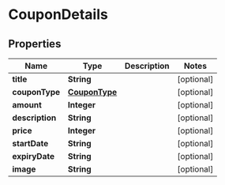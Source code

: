 # CouponDetails

## Properties
Name | Type | Description | Notes
------------ | ------------- | ------------- | -------------
**title** | **String** |  |  [optional]
**couponType** | [**CouponType**](CouponType.md) |  |  [optional]
**amount** | **Integer** |  |  [optional]
**description** | **String** |  |  [optional]
**price** | **Integer** |  |  [optional]
**startDate** | **String** |  |  [optional]
**expiryDate** | **String** |  |  [optional]
**image** | **String** |  |  [optional]
